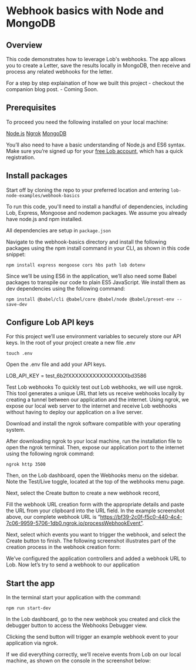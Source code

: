 # Webhook basics with Node and MongoDB

## Overview
This code demonstrates how to leverage Lob's webhooks. The app allows you to create a Letter, save the results locally in MongoDB, then receive and process any related webhooks for the letter.

For a step by step explaination of how we built this project - checkout the companion blog post. - Coming Soon.

## Prerequisites
To proceed you need the following installed on your local machine: 

[Node.js](https://nodejs.org/)
[Ngrok](https://ngrok.com/download)
[MongoDB](https://www.mongodb.com/try/download/community)

You’ll also need to have a basic understanding of Node.js and ES6 syntax. Make sure you’re signed up for your [free Lob account](https://dashboard.lob.com/#/register), which has a quick registration.

## Install packages 
Start off by cloning the repo to your preferred location and entering `lob-node-examples/webhook-basics` 

To run this code, you'll need to install a handful of dependencies, including Lob, Express, Mongoose and nodemon packages. We assume you already have node.js and npm installed.

All dependencies are setup in `package.json`

Navigate to the webhook-basics directory and install the following packages using the npm install command in your CLI, as shown in this code snippet:

`npm install express mongoose cors hbs path lob dotenv`

Since we’ll be using ES6 in the application, we’ll also need some Babel packages to transpile our code to plain ES5 JavaScript. We install them as dev dependencies using the following command:

`npm install @babel/cli @babel/core @babel/node @babel/preset-env --save-dev`

## Configure Lob API keys
For this project we’ll use environment variables to securely store our API keys.  In the root of your project create a new file .env

`touch .env`

Open the .env file and add your API keys.

LOB_API_KEY = test_6b2fXXXXXXXXXXXXXXXXXbd3586

Test Lob webhooks
To quickly test out Lob webhooks, we will use ngrok. This tool generates a unique URL that lets us receive webhooks locally by creating a tunnel between our application and the internet. Using ngrok, we expose our local web server to the internet and receive Lob webhooks without having to deploy our application on a live server.

Download and install the ngrok software compatible with your operating system.

After downloading ngrok to your local machine, run the installation file to open the ngrok terminal. Then, expose our application port to the internet using the following ngrok command:

`ngrok http 3500`

Then, on the Lob dashboard, open the Webhooks menu on the sidebar.  Note the Test/Live toggle, located at the top of the webhooks menu page.

Next, select the Create button to create a new webhook record, 

Fill the webhook URL creation form with the appropriate details and paste the URL from your clipboard into the URL field. In the example screenshot above, our complete webhook URL is  “https://bf39-2c0f-f5c0-440-4c4-7c06-9959-5706-1db0.ngrok.io/processWebhookEvent”.

Next, select which events you want to trigger the webhook, and select the Create button to finish. The following screenshot illustrates part of the creation process in the webhook creation form:

We’ve configured the application controllers and added a webhook URL to Lob. Now let’s try to send a webhook to our application 

## Start the app

In the terminal start your application with the command:

`npm run start-dev`

In the Lob dashboard, go to the new webhook you created and click the debugger button to access the Webhooks Debugger view.

Clicking the send button will trigger an example webhook event to your application via ngrok.

If we did everything correctly, we’ll receive events from Lob on our local machine, as shown on the console in the screenshot below:

